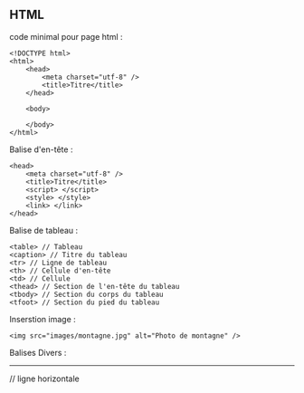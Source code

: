 ## HTML

code minimal pour page html :


    <!DOCTYPE html>
    <html>
        <head>
            <meta charset="utf-8" />
            <title>Titre</title>
        </head>

        <body>

        </body>
    </html>


Balise d'en-tête :

    <head>
        <meta charset="utf-8" />
        <title>Titre</title>
        <script> </script>
        <style> </style>
        <link> </link>
    </head>

Balise de tableau :

    <table> // Tableau
    <caption> // Titre du tableau
    <tr> // Ligne de tableau
    <th> // Cellule d'en-tête
    <td> // Cellule
    <thead> // Section de l'en-tête du tableau
    <tbody> // Section du corps du tableau
    <tfoot> // Section du pied du tableau


Inserstion image :

    <img src="images/montagne.jpg" alt="Photo de montagne" />


Balises Divers :

   <hr> // ligne horizontale
   <audio> // fichier audio
   <video> // fichier vidéo

   <form> // Formulaire
   <input /> // Champ de formulaire (texte, mot de passe, case à cocher, bouton, etc.)
   <select> Liste déroulante
   <option> // Élément d'une liste déroulante
   <optgroup> // Groupe d'éléments d'une liste déroulante

   <h1> <h2> <h3> <h4> <h5> <h6> // titre
